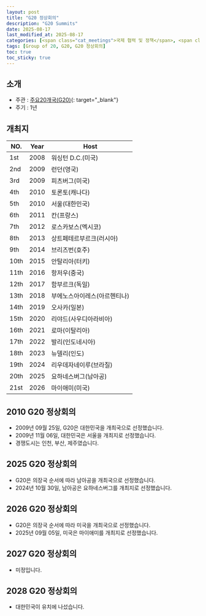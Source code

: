 ```yaml
---
layout: post
title: "G20 정상회의"
description: "G20 Summits"
date: 2025-08-17
last_modified_at: 2025-08-17
categories: [<span class="cat_meetings">국제 협력 및 정책</span>, <span class="cat_meetings">주요20개국(G20)</span>]
tags: [Group of 20, G20, G20 정상회의]
toc: true
toc_sticky: true
---
```

## 소개
* 주관 : [주요20개국(G20)](https://g20.org/){: target="_blank"}
* 주기 : 1년

## 개최지

<html>
    <head>
        <meta charset="UTF-8">
    </head>
    <body>
        <table>
            <thead>
                <tr class="header-row">
                    <th class="col-no">NO.</th>
                    <th class="col-year">Year</th>
                    <th class="col-host">Host</th>
                </tr>
            </thead>
            <tbody>
                <tr>
                    <td>1st</td>
                    <td>2008</td>
                    <td>워싱턴 D.C.(미국)</td>
                </tr>
                <tr>
                    <td>2nd</td>
                    <td>2009</td>
                    <td>런던(영국)</td>
                </tr>
                <tr>
                    <td>3rd</td>
                    <td>2009</td>
                    <td>피츠버그(미국)</td>
                </tr>
                <tr>
                    <td>4th</td>
                    <td>2010</td>
                    <td>토론토(캐나다)</td>
                </tr>
                <tr class="korea-host-bg">
                    <td><span class="korea-host">5th</span></td>
                    <td><span class="korea-host">2010</span></td>
                    <td><span class="korea-host">서울(대한민국)</span></td>
                </tr>
                <tr>
                    <td>6th</td>
                    <td>2011</td>
                    <td>칸(프랑스)</td>
                </tr>
                <tr>
                    <td>7th</td>
                    <td>2012</td>
                    <td>로스카보스(멕시코)</td>
                </tr>
                <tr>
                    <td>8th</td>
                    <td>2013</td>
                    <td>상트페테르부르크(러시아)</td>
                </tr>
                <tr>
                    <td>9th</td>
                    <td>2014</td>
                    <td>브리즈번(호주)</td>
                </tr>
                <tr>
                    <td>10th</td>
                    <td>2015</td>
                    <td>안탈리아(터키)</td>
                </tr>
                <tr>
                    <td>11th</td>
                    <td>2016</td>
                    <td>항저우(중국)</td>
                </tr>
                <tr>
                    <td>12th</td>
                    <td>2017</td>
                    <td>함부르크(독일)</td>
                </tr>
                <tr>
                    <td>13th</td>
                    <td>2018</td>
                    <td>부에노스아이레스(아르헨티나)</td>
                </tr>
                <tr>
                    <td>14th</td>
                    <td>2019</td>
                    <td>오사카(일본)</td>
                </tr>
                <tr>
                    <td>15th</td>
                    <td>2020</td>
                    <td>리야드(사우디아라비아)</td>
                </tr>
                <tr>
                    <td>16th</td>
                    <td>2021</td>
                    <td>로마(이탈리아)</td>
                </tr>
                <tr>
                    <td>17th</td>
                    <td>2022</td>
                    <td>발리(인도네시아)</td>
                </tr>
                <tr>
                    <td>18th</td>
                    <td>2023</td>
                    <td>뉴델리(인도)</td>
                </tr>
                <tr>
                    <td>19th</td>
                    <td>2024</td>
                    <td>리우데자네이루(브라질)</td>
                </tr>
                <tr>
                    <td>20th</td>
                    <td>2025</td>
                    <td>요하네스버그(남아공)</td>
                </tr>
                <tr>
                    <td>21st</td>
                    <td>2026</td>
                    <td>마이애미(미국)</td>
                </tr>
            </tbody>
        </table>
    </body>
</html>

## 2010 G20 정상회의
* 2009년 09월 25일, G20은 <span class="korea-host">대한민국</span>을 개최국으로 선정했습니다.
* 2009년 11월 06일, <span class="korea-host">대한민국</span>은 <span class="korea-host">서울</span>을 개최지로 선정했습니다.
* 경쟁도시는 인천, 부산, 제주였습니다.

## 2025 G20 정상회의
* G20은 의장국 순서에 따라 <span class="foreign-host">남아공</span>을 개최국으로 선정했습니다.
* 2024년 10월 30일, <span class="foreign-host">남아공</span>은 <span class="foreign-host">요하네스버그</span>를 개최지로 선정했습니다.

## 2026 G20 정상회의
* G20은 의장국 순서에 따라 <span class="foreign-host">미국</span>을 개최국으로 선정했습니다.
* 2025년 09월 05일, <span class="foreign-host">미국</span>은 <span class="foreign-host">마이애미</span>를 개최지로 선정했습니다.

## 2027 G20 정상회의
* 미정입니다.

## 2028 G20 정상회의
* 대한민국이 유치에 나섰습니다.
